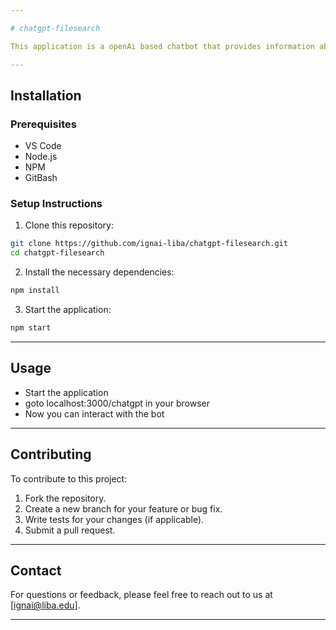 ```yaml
---

# chatgpt-filesearch

This application is a openAi based chatbot that provides information about Ignatian spirituality and teachings.

---
```


## Installation

### Prerequisites

- VS Code
- Node.js
- NPM
- GitBash

### Setup Instructions

1. Clone this repository:

```bash
git clone https://github.com/ignai-liba/chatgpt-filesearch.git
cd chatgpt-filesearch
```

2. Install the necessary dependencies:

```bash
npm install 
```

3. Start the application:

```bash
npm start 
```

---

## Usage

- Start the application
- goto localhost:3000/chatgpt in your browser
- Now you can interact with the bot

---

## Contributing

To contribute to this project:

1. Fork the repository.
2. Create a new branch for your feature or bug fix.
3. Write tests for your changes (if applicable).
4. Submit a pull request.

---

## Contact

For questions or feedback, please feel free to reach out to us at [ignai@liba.edu].

---
